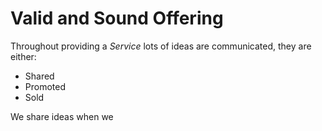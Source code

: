 # Valid and Sound Offering

Throughout providing a *Service* lots of ideas are communicated, they are either:
* Shared
* Promoted
* Sold

We share ideas when we
<!--stackedit_data:
eyJoaXN0b3J5IjpbNjY2MDAyODI5XX0=
-->